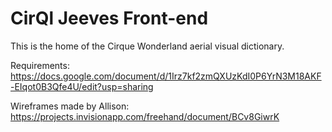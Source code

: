 # CirQl Jeeves Front-end

This is the home of the Cirque Wonderland aerial visual dictionary.

Requirements: https://docs.google.com/document/d/1Irz7kf2zmQXUzKdI0P6YrN3M18AKF-EIqot0B3Qfe4U/edit?usp=sharing

Wireframes made by Allison: https://projects.invisionapp.com/freehand/document/BCv8GiwrK